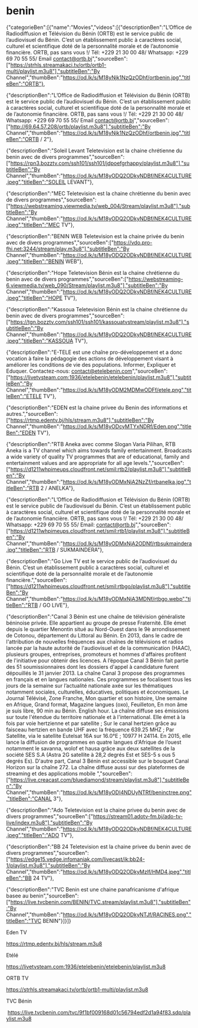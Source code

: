 # benin
{"categorieBen":[{"name":"Movies","videos":[{"descriptionBen":"L’Office de Radiodiffusion et Télévision du Bénin (ORTB) est le service public de l’audiovisuel du Bénin. C’est un établissement public à caractères social, culturel et scientifique doté de la personnalité morale et de l’autonomie financière. ORTB, pas sans vous !/ Tél: +229 21 30 00 48/ Whatsapp: +229 69 70 55 55/ Email contact@ortb.bj","sourceBen":["https://strhls.streamakaci.tv/ortb/ortb1-multi/playlist.m3u8"],"subtitleBen":"By Channel","thumbBen":"https://od.lk/s/M18yNjk1NzQzODhf/ortbenin.jpg","titleBen":"ORTB"},

{"descriptionBen":"L’Office de Radiodiffusion et Télévision du Bénin (ORTB) est le service public de l’audiovisuel du Bénin. C’est un établissement public à caractères social, culturel et scientifique doté de la personnalité morale et de l’autonomie financière. ORTB, pas sans vous !/ Tél: +229 21 30 00 48/ Whatsapp: +229 69 70 55 55/ Email contact@ortb.bj","sourceBen":["http://69.64.57.208/ortb/playlist.m3u8"],"subtitleBen":"By Channel","thumbBen":"https://od.lk/s/M18yNjk1NzQzODhf/ortbenin.jpg","titleBen":"ORTB / 2"},

{"descriptionBen":"Soleil Levant Teletevision est la chaine chrétienne du benin avec de divers programmes","sourceBen":["https://rpn3.bozztv.com/ssh101/ssh101/jdpoefgrhappy/playlist.m3u8"],"subtitleBen":"By Channel","thumbBen":"https://od.lk/s/M18yODQ2ODkyNDBf/NEK4CULTURE.jpeg","titleBen":"SOLEIL LEVANT"},

{"descriptionBen":"MEC Teletevision est la chaine chrétienne du benin avec de divers programmes","sourceBen":["https://webstreaming.viewmedia.tv/web_004/Stream/playlist.m3u8"],"subtitleBen":"By Channel","thumbBen":"https://od.lk/s/M18yODQ2ODkyNDBf/NEK4CULTURE.jpeg","titleBen":"MEC TV"},

{"descriptionBen":"BENIN WEB Teletevision est la chaine privée du benin avec de divers programmes","sourceBen":["https://vdo.pro-fhi.net:3244/stream/play.m3u8"],"subtitleBen":"By Channel","thumbBen":"https://od.lk/s/M18yODQ2ODkyNDBf/NEK4CULTURE.jpeg","titleBen":"BENIN WEB"},

{"descriptionBen":"Hope Teletevision Bénin est la chaine chrétienne du benin avec de divers programmes","sourceBen":["https://webstreaming-6.viewmedia.tv/web_090/Stream/playlist.m3u8"],"subtitleBen":"By Channel","thumbBen":"https://od.lk/s/M18yODQ2ODkyNDBf/NEK4CULTURE.jpeg","titleBen":"HOPE TV"},

{"descriptionBen":"Kassoua Teletevision Bénin est la chaine chrétienne du benin avec de divers programmes","sourceBen":["https://tgn.bozztv.com/ssh101/ssh101/kassouatvstream/playlist.m3u8"],"subtitleBen":"By Channel","thumbBen":"https://od.lk/s/M18yODQ2ODkyNDBf/NEK4CULTURE.jpeg","titleBen":"KASSOUA TV"},



{"descriptionBen":"E-TELE est une chaîne pro-développement et a donc vocation à faire la pédagogie des actions de développement visant à améliorer les conditions de vie des populations. Informer, Expliquer et Eduquer. Contactez-nous: contact@etelebenin.com","sourceBen":["https://livetvsteam.com:1936/etelebenin/etelebenin/playlist.m3u8"],"subtitleBen":"By Channel","thumbBen":"https://od.lk/s/M18yODM2MDMwODFf/etele.png","titleBen":"ETELE TV"},

{"descriptionBen":"EDEN est la chaine privee du Benin des informations et autres.","sourceBen":["https://rtmp.edentv.bj/hls/stream.m3u8"],"subtitleBen":"By Channel","thumbBen":"https://od.lk/s/M18yODcyMTYxNDRf/Eden.png","titleBen":"EDEN TV"},

{"descriptionBen":"RTB Aneka avec comme Slogan Varia Pilihan, RTB Aneka is a TV channel which aims towards family entertainment. Broadcasts a wide variety of quality TV programmes that are of educational, family and entertainment values and are appropriate for all age levels.","sourceBen":["https://d1211whpimeups.cloudfront.net/smil:rtb2/playlist.m3u8"],"subtitleBen":"By Channel","thumbBen":"https://od.lk/s/M18yODMxNjA2NzZf/rtbanelka.jpg","titleBen":"RTB 2 / ANELKA"},

{"descriptionBen":"L’Office de Radiodiffusion et Télévision du Bénin (ORTB) est le service public de l’audiovisuel du Bénin. C’est un établissement public à caractères social, culturel et scientifique doté de la personnalité morale et de l’autonomie financière. ORTB, pas sans vous !/ Tél: +229 21 30 00 48/ Whatsapp: +229 69 70 55 55/ Email: contact@ortb.bj","sourceBen":["https://d1211whpimeups.cloudfront.net/smil:rtb1/playlist.m3u8"],"subtitleBen":"By Channel","thumbBen":"https://od.lk/s/M18yODMxNjA2ODNf/rtbsukmaindera.jpg","titleBen":"RTB / SUKMAINDERA"},

{"descriptionBen":"Go Live TV est le service public de l’audiovisuel du Bénin. C’est un établissement public à caractères social, culturel et scientifique doté de la personnalité morale et de l’autonomie financière.","sourceBen":["https://d1211whpimeups.cloudfront.net/smil:rtbgo/playlist.m3u8"],"subtitleBen":"By Channel","thumbBen":"https://od.lk/s/M18yODMxNjA3MDNf/rtbgo.webp","titleBen":"RTB / GO LIVE"},

{"descriptionBen":"Canal 3 Bénin est une chaîne de télévision généraliste béninoise privée. Elle appartient au groupe de presse Fraternité. Elle émet depuis le quartier Menontin situé au Nord-Ouest dans le 9è arrondissement de Cotonou, département du Littoral au Bénin. En 2013, dans le cadre de l'attribution de nouvelles fréquences aux chaînes de télévisions et radios lancée par la haute autorité de l'audiovisuel et de la communication (HAAC), plusieurs groupes, entreprises, promoteurs et hommes d'affaires profitent de l'initiative pour obtenir des licences. A l’époque Canal 3 Bénin fait partie des 51 soumissionnaires dont les dossiers d'appel à candidature furent dépouillés le 31 janvier 2013. La chaîne Canal 3 propose des programmes en français et en langues nationales. Ces programmes se focalisent tous les jours de la semaine sur l’actualité nationale axée sur les thématiques notamment sociales, culturelles, éducatives, politiques et économiques. Le Journal Télévisé, Zone Franche, Mon quartier et son histoire, Une semaine en Afrique, Grand format, Magazine langues (oxo), Feuilleton, En mon âme je suis libre, 90 min au Bénin. English hour. La chaîne diffuse ses émissions sur toute l'étendue du territoire nationale et à l'international. Elle émet à la fois par voie hertzienne et par satellite ; Sur le canal hertzien grâce au faisceau hertzien en bande UHF avec la fréquence 639.25 MHZ ; Par Satellite, via le satellite Eutelsat 16A sur 16.0°E ; 10977 H 24114. En 2015, elle lance la diffusion de programmes en quatre langues d'Afrique de l’ouest notamment le savanna, wolof et hausa grâce aux deux satellites de la société SES S.A (Astra 2G satellite à 28,2 degrés Est et SES-5 s  ous 5 degrés Es). D'autre part, Canal 3 Bénin est accessible sur le bouquet Canal Horizon sur la chaîne 272. La chaîne diffuse aussi sur des plateformes de streaming et des applications mobile ","sourceBen":["https://live.creacast.com/bluediamond/stream/playlist.m3u8"],"subtitleBen":"By Channel","thumbBen":"https://od.lk/s/M18yODI4NDUyNTRf/beninctree.png","titleBen":"CANAL 3"},

{"descriptionBen":"Ado Teletevision est la chaine privee du benin avec de divers programmes","sourceBen":["https://stream01.adotv-fm.bj/ado-tv-live/index.m3u8"],"subtitleBen":"By Channel","thumbBen":"https://od.lk/s/M18yODQ2ODkyNDBf/NEK4CULTURE.jpeg","titleBen":"ADO TV"},

{"descriptionBen":"BB 24 Teletevision est la chaine privee du benin avec de divers programmes","sourceBen":["https://edge15.vedge.infomaniak.com/livecast/ik:bb24-1/playlist.m3u8"],"subtitleBen":"By Channel","thumbBen":"https://od.lk/s/M18yODQ2ODkyMzlf/HMD4.jpeg","titleBen":"BB 24 TV"},

{"descriptionBen":"TVC Benin est une chaine panafricanisme d'afrique basee au benin","sourceBen":["https://live.tvcbenin.com/BENIN/TVC.stream/playlist.m3u8"],"subtitleBen":"By Channel","thumbBen":"https://od.lk/s/M18yODQ2ODkyNTJf/RACINES.png","titleBen":"TVC BENIN"}]}]}



Eden TV

https://rtmp.edentv.bj/hls/stream.m3u8

Etélé

https://livetvsteam.com:1936/etelebenin/etelebenin/playlist.m3u8

ORTB TV

https://strhls.streamakaci.tv/ortb/ortb1-multi/playlist.m3u8

TVC Bénin 

 https://live.tvcbenin.com/tvc/9f1bf009168d01c56794edf2d1a94f83.sdp/playlist.m3u8

